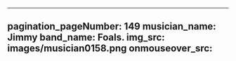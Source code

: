 ------
pagination_pageNumber: 149
musician_name: Jimmy
band_name: Foals.
img_src: images/musician0158.png
onmouseover_src: 
------